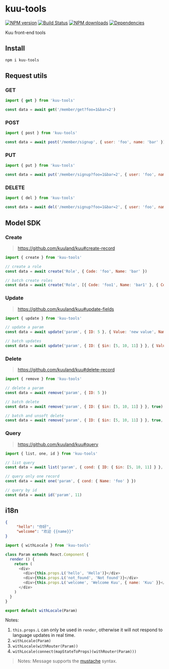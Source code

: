 # kuu-tools

[![NPM version](https://img.shields.io/npm/v/kuu-tools.svg?style=flat)](https://npmjs.org/package/kuu-tools)
[![Build Status](https://travis-ci.org/kuuland/kuu-tools.svg?branch=master)](https://travis-ci.org/kuuland/kuu-tools)
[![NPM downloads](http://img.shields.io/npm/dm/kuu-tools.svg?style=flat)](https://npmjs.org/package/kuu-tools)
[![Dependencies](https://david-dm.org/yinfxs/kuu-tools.svg)](https://david-dm.org/yinfxs/kuu-tools)

Kuu front-end tools

## Install

```sh
npm i kuu-tools
```

## Request utils

### GET

```js
import { get } from 'kuu-tools'

const data = await get('/member/get?foo=1&bar=2')
```

### POST

```js
import { post } from 'kuu-tools'

const data = await post('/member/signup', { user: 'foo', name: 'bar' })
```

### PUT

```js
import { put } from 'kuu-tools'

const data = await put('/member/signup?foo=1&bar=2', { user: 'foo', name: 'bar' })
```

### DELETE

```js
import { del } from 'kuu-tools'

const data = await del('/member/signup?foo=1&bar=2', { user: 'foo', name: 'bar' })
```

## Model SDK

### Create

> https://github.com/kuuland/kuu#create-record

```js
import { create } from 'kuu-tools'

// create a role
const data = await create('Role', { Code: 'foo', Name: 'bar' })

// batch create roles
const data = await create('Role', [{ Code: 'foo1', Name: 'bar1' }, { Code: 'foo2', Name: 'bar2' }])
```

### Update

> https://github.com/kuuland/kuu#update-fields

```js
import { update } from 'kuu-tools'

// update a param
const data = await update('param', { ID: 5 }, { Value: 'new value', Name: 'foobar' })

// batch updates
const data = await update('param', { ID: { $in: [5, 10, 11] } }, { Value: 'new value' }, true)
```

### Delete

> https://github.com/kuuland/kuu#delete-record

```js
import { remove } from 'kuu-tools'

// delete a param
const data = await remove('param', { ID: 5 })

// batch delete
const data = await remove('param', { ID: { $in: [5, 10, 11] } }, true)

// batch and unsoft delete
const data = await remove('param', { ID: { $in: [5, 10, 11] } }, true, true)
```

### Query

> https://github.com/kuuland/kuu#query

```js
import { list, one, id } from 'kuu-tools'

// list query
const data = await list('param', { cond: { ID: { $in: [5, 10, 11] } }, page: 3, sort: '-CreatedAt' })

// query only one record
const data = await one('param', { cond: { Name: 'foo' } })

// query by id
const data = await id('param', 11)

```

## i18n

```json
{
     "hello": "你好",
     "welcome": "欢迎 {{name}}"
}
```
```js
import { withLocale } from 'kuu-tools'

class Param extends React.Component {
  render () {
    return (
      <div>
        <div>{this.props.L('hello', 'Hello')}</div>                         /* => 你好 */
        <div>{this.props.L('not_found', 'Not found')}</div>                 /* => Not found */
        <div>{this.props.L('welcome', 'Welcome Kuu', { name: 'Kuu' }}</div> /* => 欢迎 Kuu */
      </div>
    )
  }
}

export default withLocale(Param)
```

Notes:
 
1. `this.props.L` can only be used in `render`, otherwise it will not respond to language updates in real time.
1. `withLocale(Param)`
1. `withLocale(withRouter(Param))`
1. `withLocale(connect(mapStateToProps)(withRouter(Param)))`

> Notes: Message supports the [mustache](https://github.com/janl/mustache.js) syntax.